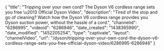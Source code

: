 {
    "title": "Tripping over your own cord? The Dyson V6 cordless range sets you free \u2013 Official Dyson Video",
    "description": "Tired of the stop and go of cleaning?  Watch how the Dyson V6 cordless range provides you Dyson suction power, without the hassle of a cord.",
    "channelid": "6286995",
    "videoid": "6286946",
    "date_created": "1438365990",
    "date_modified": "1452205254",
    "type": "captivate",
    "layout": "channelVideo",
    "url": "\/dyson\/tripping-over-your-own-cord-the-dyson-v6-cordless-range-sets-you-free-official-dyson-video\/6286995-6286946"
}